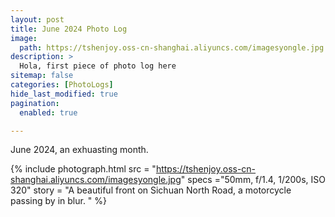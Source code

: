 ```yaml
---
layout: post
title: June 2024 Photo Log
image: 
  path: https://tshenjoy.oss-cn-shanghai.aliyuncs.com/imagesyongle.jpg
description: >
  Hola, first piece of photo log here 
sitemap: false
categories: [PhotoLogs]
hide_last_modified: true
pagination: 
  enabled: true

---
```


June 2024, an exhuasting month.


{% include photograph.html 
src = "https://tshenjoy.oss-cn-shanghai.aliyuncs.com/imagesyongle.jpg" 
specs ="50mm, f/1.4, 1/200s, ISO 320" 
story = "A beautiful front on Sichuan North Road, a motorcycle passing by in blur. " %}
